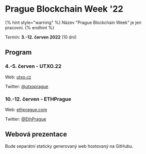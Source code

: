 # Prague Blockchain Week '22



{% hint style="warning" %}
Název "Prague Blockchain Week" je jen pracovní.
{% endhint %}

Termín: **3.-12. červen 2022** (10 dní)

## Program

### 4.-5. červen - UTXO.22

Web: [utxo.cz](https://utxo.cz)

Twitter: [@utxoprague](https://twitter.com/utxoprague/)

### 10.-12. červen - ETHPrague

Web: [ethprague.com](http://ethprague.com)

Twitter: [@EthPrague](https://twitter.com/EthPrague)

## Webová prezentace

Bude separátní staticky generovaný web hostovaný na GitHubu.
